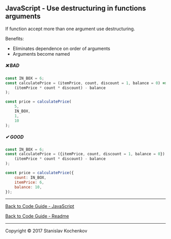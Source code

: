 ## JavaScript - Use destructuring in functions arguments

If function accept more than one argument use destructuring.

Benefits:

* Eliminates dependence on order of arguments
* Arguments become named

##### ❌ BAD

```javascript
const IN_BOX = 6;
const calculatePrice = (itemPrice, count, discount = 1, balance = 0) => (
    (itemPrice * count * discount) - balance
);

const price = calculatePrice(
    5,
    IN_BOX,
    1,
    10
);
```

##### ✔ GOOD

```javascript
const IN_BOX = 6;
const calculatePrice = ({itemPrice, count, discount = 1, balance = 0}) => (
    (itemPrice * count * discount) - balance
);

const price = calculatePrice({
    count: IN_BOX,
    itemPrice: 6,
    balance: 10,
});
```

---

[Back to Code Guide - JavaScript](https://github.com/UserBug/codeGuide/tree/v2/docs/javaScript)

[Back to Code Guide - Readme](https://github.com/UserBug/codeGuide/tree/v2)

---
Copyright © 2017 Stanislav Kochenkov 